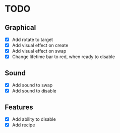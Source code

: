# TODO

## Graphical
- [x] Add rotate to target
- [x] Add visual effect on create
- [x] Add visual effect on swap
- [x] Change lifetime bar to red, when ready to disable

## Sound
- [x] Add sound to swap
- [x] Add sound to disable

## Features
- [x] Add ability to disable
- [x] Add recipe